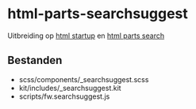 # html-parts-searchsuggest

Uitbreiding op [html startup](https://github.com/am-impact/html-startup)
en [html parts search](https://github.com/am-impact/html-parts-search)

## Bestanden
 * scss/components/_searchsuggest.scss
 * kit/includes/_searchsuggest.kit
 * scripts/fw.searchsuggest.js